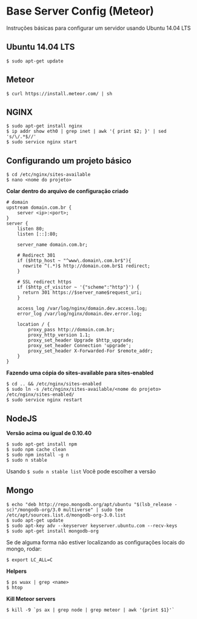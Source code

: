 # Base Server Config (Meteor)

Instruções básicas para configurar um servidor usando Ubuntu 14.04 LTS

## Ubuntu 14.04 LTS

``$ sudo apt-get update``

## Meteor

``$ curl https://install.meteor.com/ | sh``

## NGINX

```
$ sudo apt-get install nginx
$ ip addr show eth0 | grep inet | awk '{ print $2; }' | sed 's/\/.*$//'
$ sudo service nginx start
```

## Configurando um projeto básico

```
$ cd /etc/nginx/sites-available
$ nano <nome do projeto>
```

**Colar dentro do arquivo de configuração criado**

```
# domain
upstream domain.com.br {
    server <ip>:<port>;
}
server {
    listen 80;
    listen [::]:80;

    server_name domain.com.br;

    # Redirect 301
    if ($http_host ~ "^www\.domain\.com.br$"){
      rewrite ^(.*)$ http://domain.com.br$1 redirect; 
    }

    # SSL redirect https
    if ($http_cf_visitor ~ '{"scheme":"http"}') {
      return 301 https://$server_name$request_uri;
    }

    access_log /var/log/nginx/domain.dev.access.log;
    error_log /var/log/nginx/domain.dev.error.log;

    location / {
        proxy_pass http://domain.com.br;
        proxy_http_version 1.1;
        proxy_set_header Upgrade $http_upgrade;
        proxy_set_header Connection 'upgrade';
        proxy_set_header X-Forwarded-For $remote_addr;
    }
}
```

**Fazendo uma cópia do sites-available para sites-enabled**

```
$ cd .. && /etc/nginx/sites-enabled
$ sudo ln -s /etc/nginx/sites-available/<nome do projeto> /etc/nginx/sites-enabled/
$ sudo service nginx restart
```

## NodeJS

**Versão acima ou igual de 0.10.40**

```
$ sudo apt-get install npm
$ sudo npm cache clean
$ sudo npm install -g n
$ sudo n stable
```

Usando ``$ sudo n stable list`` Você pode escolher a versão

## Mongo

```
$ echo "deb http://repo.mongodb.org/apt/ubuntu "$(lsb_release -sc)"/mongodb-org/3.0 multiverse" | sudo tee /etc/apt/sources.list.d/mongodb-org-3.0.list
$ sudo apt-get update
$ sudo apt-key adv --keyserver keyserver.ubuntu.com --recv-keys
$ sudo apt-get install mongodb-org
```
Se de alguma forma não estiver localizando as configurações locais do mongo, rodar:

``$ export LC_ALL=C``

**Helpers**

```
$ ps wuax | grep <name>
$ htop
```

**Kill Meteor servers**
```
$ kill -9 `ps ax | grep node | grep meteor | awk '{print $1}'`
```
